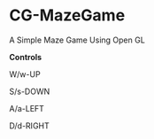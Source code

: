 
# CG-MazeGame
A Simple Maze Game Using Open GL

**Controls**

W/w-UP

S/s-DOWN

A/a-LEFT

D/d-RIGHT
